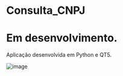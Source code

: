 # Consulta_CNPJ

# Em desenvolvimento.

Aplicação desenvolvida em Python e QT5.

![image](https://user-images.githubusercontent.com/101942554/187097455-ef3cf726-8134-4a8b-8add-b16edacdc164.png)

